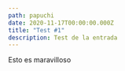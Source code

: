 ```yaml
---
path: papuchi
date: 2020-11-17T00:00:00.000Z
title: "Test #1"
description: Test de la entrada
---
```

Esto es maravilloso